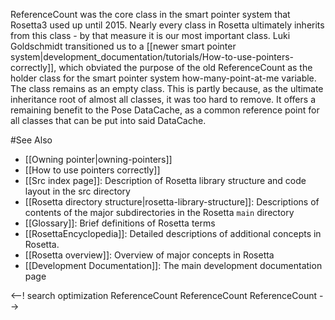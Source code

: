 ReferenceCount was the core class in the smart pointer system that Rosetta3 used up until 2015. 
Nearly every class in Rosetta ultimately inherits from this class - by that measure it is our most important class. 
Luki Goldschmidt transitioned us to a [[newer smart pointer system|development_documentation/tutorials/How-to-use-pointers-correctly]], which obviated the purpose of the old ReferenceCount as the holder class for the smart pointer system how-many-point-at-me variable.
The class remains as an empty class.
This is partly because, as the ultimate inheritance root of almost all classes, it was too hard to remove. 
It offers a remaining benefit to the Pose DataCache, as a common reference point for all classes that can be put into said DataCache.

#See Also
* [[Owning pointer|owning-pointers]]
* [[How to use pointers correctly]]
* [[Src index page]]: Description of Rosetta library structure and code layout in the src directory
* [[Rosetta directory structure|rosetta-library-structure]]: Descriptions of contents of the major subdirectories in the Rosetta `main` directory
* [[Glossary]]: Brief definitions of Rosetta terms
* [[RosettaEncyclopedia]]: Detailed descriptions of additional concepts in Rosetta.
* [[Rosetta overview]]: Overview of major concepts in Rosetta
* [[Development Documentation]]: The main development documentation page

<--! search optimization
ReferenceCount
ReferenceCount
ReferenceCount
-->